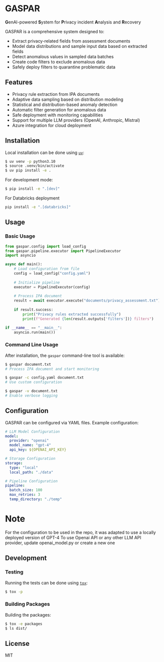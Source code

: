 # GASPAR

**G**enAI-powered **S**ystem for **P**rivacy incident **A**nalysis and **R**ecovery

GASPAR is a comprehensive system designed to:
- Extract privacy-related fields from assessment documents
- Model data distributions and sample input data based on extracted fields
- Detect anomalous values in sampled data batches
- Create code filters to exclude anomalous data
- Safely deploy filters to quarantine problematic data

## Features

- Privacy rule extraction from IPA documents
- Adaptive data sampling based on distribution modeling
- Statistical and distribution-based anomaly detection
- Automatic filter generation for anomalous data
- Safe deployment with monitoring capabilities
- Support for multiple LLM providers (OpenAI, Anthropic, Mistral)
- Azure integration for cloud deployment

## Installation

Local installation can be done using [`uv`](https://github.com/astral-sh/uv):

```bash
$ uv venv -p python3.10
$ source .venv/bin/activate
$ uv pip install -e .
```

For development mode:

```bash
$ pip install -e ".[dev]"
```

For Databricks deployment
```bash
pip install -e ".[databricks]"
```
## Usage

### Basic Usage

```python
from gaspar.config import load_config
from gaspar.pipeline.executor import PipelineExecutor
import asyncio

async def main():
    # Load configuration from file
    config = load_config("config.yaml")
    
    # Initialize pipeline
    executor = PipelineExecutor(config)
    
    # Process IPA document
    result = await executor.execute("documents/privacy_assessment.txt")
    
    if result.success:
        print("Privacy rules extracted successfully")
        print(f"Generated {len(result.outputs['filters'])} filters")

if __name__ == "__main__":
    asyncio.run(main())
```

### Command Line Usage

After installation, the `gaspar` command-line tool is available:

```bash
$ gaspar document.txt
# Process IPA document and start monitoring

$ gaspar -c config.yaml document.txt
# Use custom configuration

$ gaspar -v document.txt
# Enable verbose logging
```

## Configuration

GASPAR can be configured via YAML files. Example configuration:

```yaml
# LLM Model Configuration
model:
  provider: "openai"
  model_name: "gpt-4"
  api_key: ${OPENAI_API_KEY}

# Storage Configuration
storage:
  type: "local"
  local_path: "./data"

# Pipeline Configuration
pipeline:
  batch_size: 100
  max_retries: 3
  temp_directory: "./temp"
```
# Note
For the configuration to be used in the repo, it was adapted to use a locally deployed version of GPT-4
To use Openai API or any other LLM API provider, update openai_model.py or create a new one
## Development

### Testing

Running the tests can be done using [`tox`](https://tox.wiki/):

```bash
$ tox -p
```

### Building Packages

Building the packages:

```bash
$ tox -e packages
$ ls dist/
```

## License

MIT